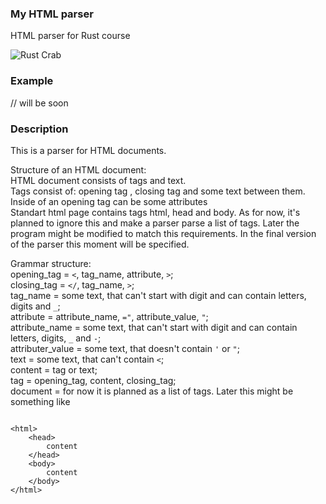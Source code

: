 ### My HTML parser

HTML parser for Rust course

![Rust Crab](https://encrypted-tbn0.gstatic.com/images?q=tbn:ANd9GcQ9jFG4XUD60ap87Arcx6wkBP3GJhYB5ChQyz_1u1onpVI3-4fpshRHDpuV4HE_T5n113E&usqp=CAU)

### Example

// will be soon

### Description 

This is a parser for HTML documents.<br />

Structure of an HTML document: <br />
HTML document consists of tags and text.  <br />
Tags consist of: opening tag <tag>, closing tag </tag> and some text between them. <br />
Inside of an opening tag can be some attributes <tag attr1 attr2> <br />
Standart html page contains tags html, head and body. As for now, it's planned to ignore this and make a parser parse a list of tags. Later the program might be modified to match this requirements. In the final version of the parser this moment will be specified. <br />

Grammar structure: <br />
opening_tag = `<`, tag_name, attribute, `>`; <br />
closing_tag = `</`, tag_name, `>`; <br />
tag_name = some text, that can't start with digit and can contain letters, digits and `_`; <br />
attribute = attribute_name, `="`, attribute_value, `"`; <br />
attribute_name = some text, that can't start with digit and can contain letters, digits, `_` and `-`; <br />
attributer_value = some text, that doesn't contain `'` or `"`; <br />
text = some text, that can't contain `<`; <br />
content = tag or text; _<br />_
tag = opening_tag, content, closing_tag; <br />
document = for now it is planned as a list of tags. Later this might be something like
<pre>
<code>
&lt;html&gt;
    &lt;head&gt;
        content
    &lt;/head&gt;
    &lt;body&gt;
        content
    &lt;/body&gt;
&lt;/html&gt;
</code>
</pre> 